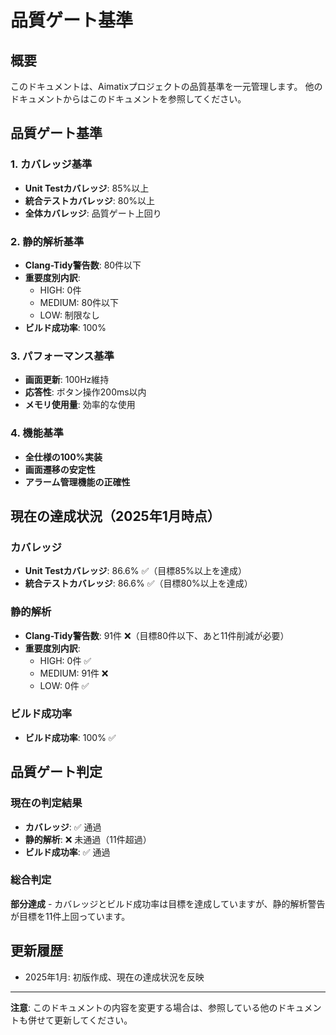 # 品質ゲート基準

## 概要
このドキュメントは、Aimatixプロジェクトの品質基準を一元管理します。
他のドキュメントからはこのドキュメントを参照してください。

## 品質ゲート基準

### 1. カバレッジ基準
- **Unit Testカバレッジ**: 85%以上
- **統合テストカバレッジ**: 80%以上
- **全体カバレッジ**: 品質ゲート上回り

### 2. 静的解析基準
- **Clang-Tidy警告数**: 80件以下
- **重要度別内訳**:
  - HIGH: 0件
  - MEDIUM: 80件以下
  - LOW: 制限なし
- **ビルド成功率**: 100%

### 3. パフォーマンス基準
- **画面更新**: 100Hz維持
- **応答性**: ボタン操作200ms以内
- **メモリ使用量**: 効率的な使用

### 4. 機能基準
- **全仕様の100%実装**
- **画面遷移の安定性**
- **アラーム管理機能の正確性**

## 現在の達成状況（2025年1月時点）

### カバレッジ
- **Unit Testカバレッジ**: 86.6% ✅（目標85%以上を達成）
- **統合テストカバレッジ**: 86.6% ✅（目標80%以上を達成）

### 静的解析
- **Clang-Tidy警告数**: 91件 ❌（目標80件以下、あと11件削減が必要）
- **重要度別内訳**:
  - HIGH: 0件 ✅
  - MEDIUM: 91件 ❌
  - LOW: 0件 ✅

### ビルド成功率
- **ビルド成功率**: 100% ✅

## 品質ゲート判定

### 現在の判定結果
- **カバレッジ**: ✅ 通過
- **静的解析**: ❌ 未通過（11件超過）
- **ビルド成功率**: ✅ 通過

### 総合判定
**部分達成** - カバレッジとビルド成功率は目標を達成していますが、静的解析警告が目標を11件上回っています。

## 更新履歴
- 2025年1月: 初版作成、現在の達成状況を反映

---

**注意**: このドキュメントの内容を変更する場合は、参照している他のドキュメントも併せて更新してください。 